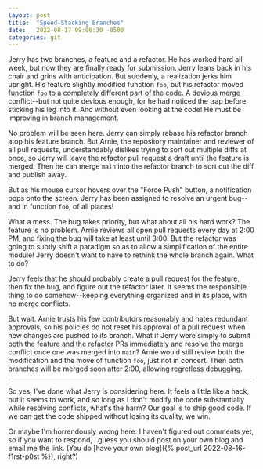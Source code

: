 ```yaml
---
layout: post
title:  "Speed-Stacking Branches"
date:   2022-08-17 09:06:30 -0500
categories: git
---
```


Jerry has two branches, a feature and a refactor. He has worked hard all week, but now they are finally ready for submission. Jerry leans back in his chair and grins with anticipation. But suddenly, a realization jerks him upright. His feature slightly modified function `foo`, but his refactor moved function `foo` to a completely different part of the code. A devious merge conflict--but not quite devious enough, for he had noticed the trap before sticking his leg into it. And without even looking at the code! He must be improving in branch management.

No problem will be seen here. Jerry can simply rebase his refactor branch atop his feature branch. But Arnie, the repository maintainer and reviewer of all pull requests, understandably dislikes trying to sort out multiple diffs at once, so Jerry will leave the refactor pull request a draft until the feature is merged. Then he can merge `main` into the refactor branch to sort out the diff and publish away.

But as his mouse cursor hovers over the "Force Push" button, a notification pops onto the screen. Jerry has been assigned to resolve an urgent bug--and in function `foo`, of all places!

What a mess. The bug takes priority, but what about all his hard work? The feature is no problem. Arnie reviews all open pull requests every day at 2:00 PM, and fixing the bug will take at least until 3:00. But the refactor was going to subtly shift a paradigm so as to allow a simplification of the entire module! Jerry doesn't want to have to rethink the whole branch again. What to do?

Jerry feels that he should probably create a pull request for the feature, then fix the bug, and figure out the refactor later. It seems the responsible thing to do somehow--keeping everything organized and in its place, with no merge conflicts.

But wait. Arnie trusts his few contributors reasonably and hates redundant approvals, so his policies do not reset his approval of a pull request when new changes are pushed to its branch. What if Jerry were simply to submit both the feature and the refactor PRs immediately and resolve the merge conflict once one was merged into `main`? Arnie would still review both the modification and the move of function `foo`, just not in concert. Then both branches will be merged soon after 2:00, allowing regretless debugging.

***

So yes, I've done what Jerry is considering here. It feels a little like a hack, but it seems to work, and so long as I don't modify the code substantially while resolving conflicts, what's the harm? Our goal is to ship good code. If we can get the code shipped without losing its quality, we win.

Or maybe I'm horrendously wrong here. I haven't figured out comments yet, so if you want to respond, I guess you should post on your own blog and email me the link. (You do [have your own blog]({% post_url 2022-08-16-f1rst-p0st %}), right?)